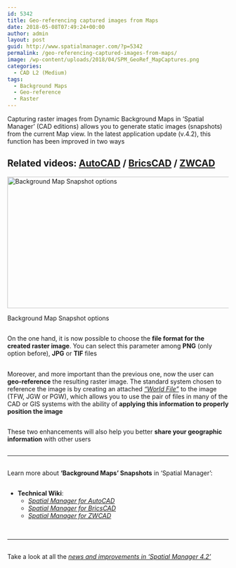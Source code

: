 ```yaml
---
id: 5342
title: Geo-referencing captured images from Maps
date: 2018-05-08T07:49:24+00:00
author: admin
layout: post
guid: http://www.spatialmanager.com/?p=5342
permalink: /geo-referencing-captured-images-from-maps/
image: /wp-content/uploads/2018/04/SPM_GeoRef_MapCaptures.png
categories:
  - CAD L2 (Medium)
tags:
  - Background Maps
  - Geo-reference
  - Raster
---
```

<p>
  Capturing raster images from Dynamic Background Maps in &#8216;Spatial Manager&#8217; (CAD editions) allows you to generate static images (snapshots) from the current Map view. In the latest application update (v.4.2), this function has been improved in two ways
</p>

<p>
  <!--more-->
</p>

<h2>
  Related videos: <span><a href="https://youtu.be/id6xtr-lDfo?rel=0" target="_blank" rel="nofollow"><span>AutoCAD</span></a> </span>/ <span><a href="https://youtu.be/jxoM_Zr7pKk?rel=0" target="_blank" rel="nofollow"><span>BricsCAD</span></a> </span>/ <span><a href="https://youtu.be/0PaQH-BrBwI?rel=0" target="_blank" rel="nofollow"><span>ZWCAD</span></a></span>
</h2>

<div>
  <a href="http://www.spatialmanager.com/wp-content/uploads/2018/04/SPM_BGMAP_SnapShot_Options.png" target="_blank" rel="nofollow"><img src="http://www.spatialmanager.com/wp-content/uploads/2018/04/SPM_BGMAP_SnapShot_Options-1024x490.png" alt="Background Map Snapshot options" width="625" height="299" srcset="http://www.spatialmanager.com/wp-content/uploads/2018/04/SPM_BGMAP_SnapShot_Options-1024x490.png 1024w, http://www.spatialmanager.com/wp-content/uploads/2018/04/SPM_BGMAP_SnapShot_Options-300x143.png 300w, http://www.spatialmanager.com/wp-content/uploads/2018/04/SPM_BGMAP_SnapShot_Options-768x367.png 768w, http://www.spatialmanager.com/wp-content/uploads/2018/04/SPM_BGMAP_SnapShot_Options-624x298.png 624w, http://www.spatialmanager.com/wp-content/uploads/2018/04/SPM_BGMAP_SnapShot_Options.png 1213w" sizes="(max-width: 625px) 100vw, 625px" /></a>
  
  <p>
    Background Map Snapshot options
  </p>
</div>

<h2>
</h2>

<p>
  On the one hand, it is now possible to choose the <strong>file format for the created raster image</strong>. You can select this parameter among <strong>PNG</strong> (only option before), <strong>JPG</strong> or <strong>TIF</strong> files
</p>

<h2>
</h2>

<p>
  Moreover, and more important than the previous one, now the user can <strong>geo-reference</strong> the resulting raster image. The standard system chosen to reference the image is by creating an attached <span><a href="https://en.wikipedia.org/wiki/World_file" target="_blank" rel="nofollow"><span><em>&#8220;World File&#8221;</em></span></a></span> to the image (TFW, JGW or PGW), which allows you to use the pair of files in many of the CAD or GIS systems with the ability of <strong>applying this information to properly position the image</strong>
</p>

<h2>
</h2>

These two enhancements will also help you better **share your geographic information** with other users

## 

* * *

<h2>
</h2>

<p>
  Learn more about <strong>&#8216;Background Maps&#8217; Snapshots</strong> in &#8216;Spatial Manager&#8217;:
</p>

## 

  * **Technical Wiki**: 
      * _<span><a href="http://wiki.spatialmanager.com/index.php/Spatial_Manager%E2%84%A2_for_AutoCAD_-_FAQs:_Background_Maps_(%22Standard%22_and_%22Professional%22_editions_only)#Is_there_any_way_to_get_static_.22Snapshots.22_of_the_.27Background_Maps.27.3F" target="_blank" rel="nofollow">Spatial Manager for AutoCAD</a></span>_
      * _<span><a href="http://wiki.spatialmanager.com/index.php/Spatial_Manager%E2%84%A2_for_BricsCAD_-_FAQs:_Background_Maps_(%22Standard%22_and_%22Professional%22_editions_only)#Is_there_any_way_to_get_static_.22Snapshots.22_of_the_.27Background_Maps.27.3F" target="_blank" rel="nofollow">Spatial Manager for BricsCAD</a></span>_
      * _<span><a href="http://wiki.spatialmanager.com/index.php/Spatial_Manager%E2%84%A2_for_ZWCAD_-_FAQs:_Background_Maps_(%22Standard%22_and_%22Professional%22_editions_only)#Is_there_any_way_to_get_static_.22Snapshots.22_of_the_.27Background_Maps.27.3F" target="_blank" rel="nofollow">Spatial Manager for ZWCAD</a></span>_

&nbsp;

* * *

<h2>
</h2>

<p>
  Take a look at all the <span><em><a href="http://www.spatialmanager.com/new-spatial-manager-4-2-released" target="_blank" rel="nofollow"><span>news and improvements in &#8216;Spatial Manager 4.2&#8217;</span></a></em></span>
</p>